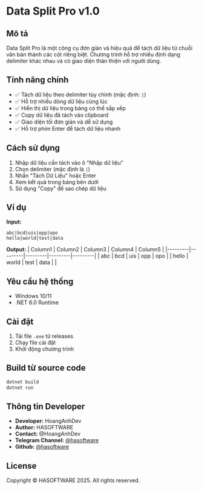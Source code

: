 # Data Split Pro v1.0

## Mô tả

Data Split Pro là một công cụ đơn giản và hiệu quả để tách dữ liệu từ chuỗi văn bản thành các cột riêng biệt. Chương trình hỗ trợ nhiều định dạng delimiter khác nhau và có giao diện thân thiện với người dùng.

## Tính năng chính

- ✅ Tách dữ liệu theo delimiter tùy chỉnh (mặc định: `|`)
- ✅ Hỗ trợ nhiều dòng dữ liệu cùng lúc
- ✅ Hiển thị dữ liệu trong bảng có thể sắp xếp
- ✅ Copy dữ liệu đã tách vào clipboard
- ✅ Giao diện tối đơn giản và dễ sử dụng
- ✅ Hỗ trợ phím Enter để tách dữ liệu nhanh

## Cách sử dụng

1. Nhập dữ liệu cần tách vào ô "Nhập dữ liệu"
2. Chọn delimiter (mặc định là `|`)
3. Nhấn "Tách Dữ Liệu" hoặc Enter
4. Xem kết quả trong bảng bên dưới
5. Sử dụng "Copy" để sao chép dữ liệu

## Ví dụ

**Input:**

```
abc|bcd|uis|opp|opo
hello|world|test|data
```

**Output:**
| Column1 | Column2 | Column3 | Column4 | Column5 |
|---------|---------|---------|---------|---------|
| abc | bcd | uis | opp | opo |
| hello | world | test | data | |

## Yêu cầu hệ thống

- Windows 10/11
- .NET 6.0 Runtime

## Cài đặt

1. Tải file `.exe` từ releases
2. Chạy file cài đặt
3. Khởi động chương trình

## Build từ source code

```bash
dotnet build
dotnet run
```

## Thông tin Developer

- **Developer:** HoangAnhDev
- **Author:** HASOFTWARE
- **Contact:** @HoangAnhDev
- **Telegram Channel:** [@hasoftware](https://t.me/hasoftware)
- **Github:** [@hasoftware](https://github.com/hasoftware)

## License

Copyright © HASOFTWARE 2025. All rights reserved.
